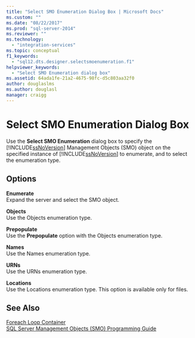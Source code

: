 ```yaml
---
title: "Select SMO Enumeration Dialog Box | Microsoft Docs"
ms.custom: ""
ms.date: "08/22/2017"
ms.prod: "sql-server-2014"
ms.reviewer: ""
ms.technology: 
  - "integration-services"
ms.topic: conceptual
f1_keywords: 
  - "sql12.dts.designer.selectsmoenumeration.f1"
helpviewer_keywords: 
  - "Select SMO Enumeration dialog box"
ms.assetid: 64ada1fe-21a2-4675-98fc-d5c803aa32f0
author: douglaslms
ms.author: douglasl
manager: craigg
---
```

# Select SMO Enumeration Dialog Box
  Use the **Select SMO Enumeration** dialog box to specify the [!INCLUDE[ssNoVersion](../includes/ssnoversion-md.md)] Management Objects (SMO) object on the specified instance of [!INCLUDE[ssNoVersion](../includes/ssnoversion-md.md)] to enumerate, and to select the enumeration type.  
  
## Options  
 **Enumerate**  
 Expand the server and select the SMO object.  
  
 **Objects**  
 Use the Objects enumeration type.  
  
 **Prepopulate**  
 Use the **Prepopulate** option with the Objects enumeration type.  
  
 **Names**  
 Use the Names enumeration type.  
  
 **URNs**  
 Use the URNs enumeration type.  
  
 **Locations**  
 Use the Locations enumeration type. This option is available only for files.  
  
## See Also  
 [Foreach Loop Container](control-flow/foreach-loop-container.md)   
 [SQL Server Management Objects &#40;SMO&#41; Programming Guide](../relational-databases/server-management-objects-smo/sql-server-management-objects-smo-programming-guide.md)  
  
  
